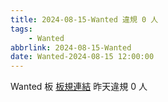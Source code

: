 ```yaml
---
title: 2024-08-15-Wanted 違規 0 人
tags:
    - Wanted
abbrlink: 2024-08-15-Wanted
date: Wanted-2024-08-15 12:00:00
---
```

Wanted 板 [板規連結](https://www.ptt.cc/bbs/Wanted/M.1608829773.A.D3B.html)
昨天違規 0 人
